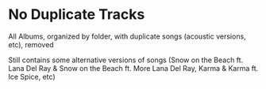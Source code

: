 # No Duplicate Tracks

All Albums, organized by folder, with duplicate songs (acoustic versions, etc), removed

Still contains some alternative versions of songs (Snow on the Beach ft. Lana Del Ray & Snow on the Beach ft. More Lana Del Ray, Karma & Karma ft. Ice Spice, etc)